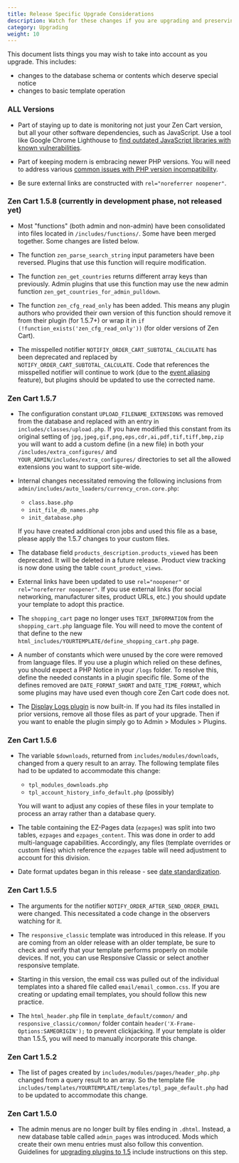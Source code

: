 ```yaml
---
title: Release Specific Upgrade Considerations 
description: Watch for these changes if you are upgrading and preserving customizations
category: Upgrading
weight: 10
---
```


This document lists things you may wish to take into account as you upgrade.  This includes: 

- changes to the database schema or contents which deserve special notice
- changes to basic template operation 

### ALL Versions 

- Part of staying up to date is monitoring not just your Zen Cart version, but all your other software dependencies, such as JavaScript.  Use a tool like Google Chrome Lighthouse to [find outdated JavaScript libraries with known vulnerabilities](/user/upgrading/javascript_updates/). 

- Part of keeping modern is embracing newer PHP versions. You will need to address various [common issues with PHP version incompatibility](/user/upgrading/php_warnings/).

- Be sure external links are constructed with `rel="noreferrer noopener"`.

### Zen Cart 1.5.8 (currently in development phase, not released yet)

- Most "functions" (both admin and non-admin) have been consolidated into files located in `/includes/functions/`. Some have been merged together. Some changes are listed below.

- The function `zen_parse_search_string` input parameters have been reversed. Plugins that use this function will require modification.

- The function `zen_get_countries` returns different array keys than previously. Admin plugins that use this function may use the new admin function `zen_get_countries_for_admin_pulldown`. 

- The function `zen_cfg_read_only` has been added.  This means any plugin authors who provided their own version of this function should remove it from their plugin (for 1.5.7+) or wrap it in `if (!function_exists('zen_cfg_read_only'))` (for older versions of Zen Cart). 

- The misspelled notifier `NOTIFIY_ORDER_CART_SUBTOTAL_CALCULATE` has been deprecated and replaced by `NOTIFY_ORDER_CART_SUBTOTAL_CALCULATE`. Code that references the misspelled notifier will continue to work (due to the [event aliasing](/dev/code/notifiers/#event-aliasing) feature), but plugins should be updated to use the corrected name.

### Zen Cart 1.5.7 

- The configuration constant `UPLOAD_FILENAME_EXTENSIONS` was removed from the database and replaced with an entry in `includes/classes/upload.php`.   If you have modified this constant from its original setting of `jpg,jpeg,gif,png,eps,cdr,ai,pdf,tif,tiff,bmp,zip` you will want to add a custom define (in a new file) in both your `/includes/extra_configures/` and `YOUR_ADMIN/includes/extra_configures/` directories to set all the allowed extensions you want to support site-wide.

- Internal changes necessitated removing the following inclusions from `admin/includes/auto_loaders/currency_cron.core.php`: 
    - `class.base.php`
    - `init_file_db_names.php`
    - `init_database.php`

    If you have created additional cron jobs and used this file as a base, please apply the 1.5.7 changes to your custom files.

- The database field `products_description.products_viewed` has been deprecated. It will be deleted in a future release.  Product view tracking is now done using the table `count_product_views`. 

- External links have been updated to use `rel="noopener"` or `rel="noreferrer noopener"`.  If you use external links (for social networking, manufacturer sites, product URLs, etc.) you should update your template to adopt this practice. 

- The `shopping_cart` page no longer uses `TEXT_INFORMATION` from the `shopping_cart.php` language file. You will need to move the content of that define to the new `html_includes/YOURTEMPLATE/define_shopping_cart.php` page.

- A number of constants which were unused by the core were removed from language files.  If you use a plugin which relied on these defines, you should expect a PHP Notice in your `/logs` folder.   To resolve this, define the needed constants in a plugin specific file. Some of the defines removed are `DATE_FORMAT_SHORT` and `DATE_TIME_FORMAT`, which some plugins may have used even though core Zen Cart code does not.

- The [Display Logs plugin](https://www.zen-cart.com/downloads.php?do=file&id=1583) is now built-in. If you had its files installed in prior versions, remove all those files as part of your upgrade. Then if you want to enable the plugin simply go to Admin &gt; Modules &gt; Plugins.

### Zen Cart 1.5.6 

- The variable `$downloads`, returned from `includes/modules/downloads`, changed from a query result to an array.  The following template files had to be updated to accommodate this change: 

    - `tpl_modules_downloads.php`
    - `tpl_account_history_info_default.php` (possibly) 

    You will want to adjust any copies of these files in your template to process an array rather than a database query.  

- The table containing the EZ-Pages data (`ezpages`) was split into two tables, `ezpages` and `ezpages_content`.  This was done in order to add multi-language capabilities. Accordingly, any files (template overrides or custom files) which reference the `ezpages` table will need adjustment to account for this division.

- Date format updates began in this release - see [date standardization](/user/upgrading/date_standardization/). 

### Zen Cart 1.5.5

- The arguments for the notifier `NOTIFY_ORDER_AFTER_SEND_ORDER_EMAIL` were changed.  This necessitated a code change in the observers watching for it. 

- The `responsive_classic` template was introduced in this release.  If you are coming from an older release with an older template, be sure to check and verify that your template performs properly on mobile devices.  If not, you can use Responsive Classic or select another responsive template.

- Starting in this version, the email css was pulled out of the individual templates into a shared file called `email/email_common.css`.  If you are creating or updating email templates, you should follow this new practice. 

- The `html_header.php` file in `template_default/common/` and `responsive_classic/common/` folder contain `header('X-Frame-Options:SAMEORIGIN');` to prevent clickjacking.  If your template is older than 1.5.5, you will need to manually incorporate this change. 

### Zen Cart 1.5.2 

- The list of pages created by `includes/modules/pages/header_php.php` changed from a query result to an array.  So the template file `includes/templates/YOURTEMPLATE/templates/tpl_page_default.php` had to be updated to accommodate this change.

### Zen Cart 1.5.0 

- The admin menus are no longer built by files ending in `.dhtml`.  Instead, a new database table called `admin_pages` was introduced.  Mods which create their own menu entries must also follow this convention.  Guidelines for [upgrading plugins to 1.5](/dev/plugins/upgrading_to_1.5/) include instructions on this step.
